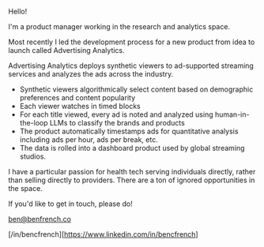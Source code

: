 Hello!

I'm a product manager working in the research and analytics space.

Most recently I led the development process for a new product from idea to launch called Advertising Analytics.

Advertising Analytics deploys synthetic viewers to ad-supported streaming services and analyzes the ads across the industry.
* Synthetic viewers algorithmically select content based on demographic preferences and content popularity
* Each viewer watches in timed blocks
* For each title viewed, every ad is noted and analyzed using human-in-the-loop LLMs to classify the brands and products
* The product automatically timestamps ads for quantitative analysis including ads per hour, ads per break, etc.
* The data is rolled into a dashboard product used by global streaming studios.

I have a particular passion for health tech serving individuals directly, rather than selling directly to providers. There are a ton of ignored opportunities in the space.

If you'd like to get in touch, please do!

[ben@benfrench.co](mailto:ben@benfrench.co)

[/in/bencfrench][https://www.linkedin.com/in/bencfrench]
